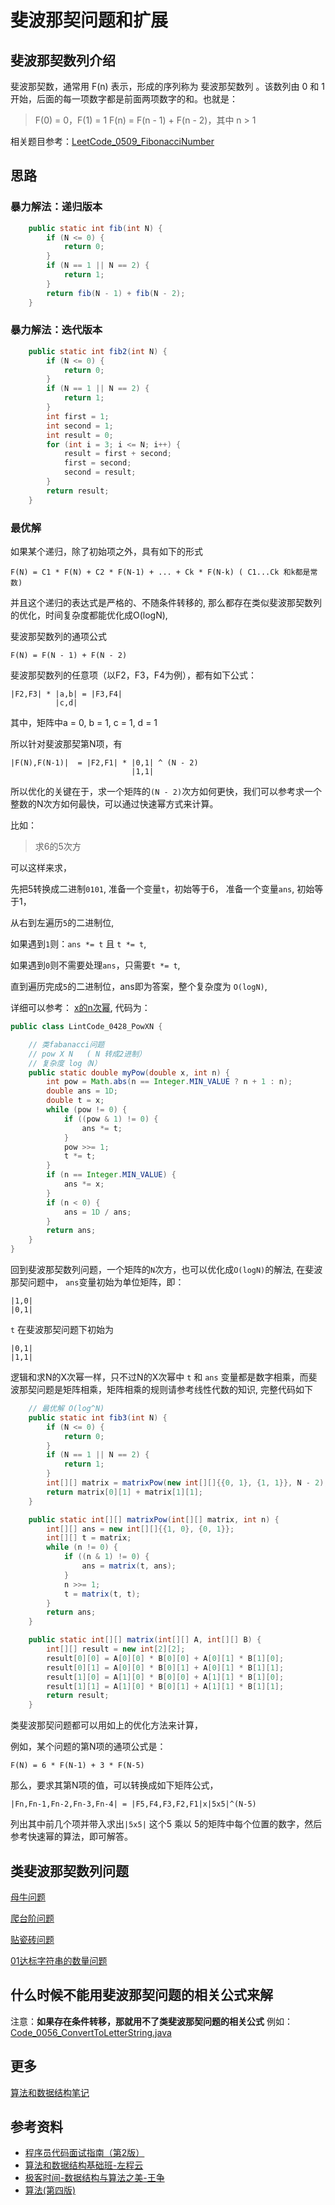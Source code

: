 # 斐波那契问题和扩展

## 斐波那契数列介绍

斐波那契数，通常用 F(n) 表示，形成的序列称为 斐波那契数列 。该数列由 0 和 1 开始，后面的每一项数字都是前面两项数字的和。也就是：

> F(0) = 0，F(1) = 1
> F(n) = F(n - 1) + F(n - 2)，其中 n > 1

相关题目参考：[LeetCode_0509_FibonacciNumber](https://leetcode.com/problems/fibonacci-number/)

## 思路

### 暴力解法：递归版本

```java
    public static int fib(int N) {
        if (N <= 0) {
            return 0;
        }
        if (N == 1 || N == 2) {
            return 1;
        }
        return fib(N - 1) + fib(N - 2);
    }
```

### 暴力解法：迭代版本

```java
    public static int fib2(int N) {
        if (N <= 0) {
            return 0;
        }
        if (N == 1 || N == 2) {
            return 1;
        }
        int first = 1;
        int second = 1;
        int result = 0;
        for (int i = 3; i <= N; i++) {
            result = first + second;
            first = second;
            second = result;
        }
        return result;
    }

```

### 最优解

如果某个递归，除了初始项之外，具有如下的形式

```text
F(N) = C1 * F(N) + C2 * F(N-1) + ... + Ck * F(N-k) ( C1...Ck 和k都是常数)
```

并且这个递归的表达式是严格的、不随条件转移的, 那么都存在类似斐波那契数列的优化，时间复杂度都能优化成O(logN),

斐波那契数列的通项公式

```text
F(N) = F(N - 1) + F(N - 2)
```

斐波那契数列的任意项（以F2，F3，F4为例），都有如下公式：

```text
|F2,F3| * |a,b| = |F3,F4|
          |c,d|
```

其中，矩阵中a = 0, b = 1, c = 1, d = 1

所以针对斐波那契第N项，有

```text
|F(N),F(N-1)|  = |F2,F1| * |0,1| ^ (N - 2)
                           |1,1| 
```

所以优化的关键在于，求一个矩阵的`(N - 2)`次方如何更快，我们可以参考求一个整数的N次方如何最快，可以通过快速幂方式来计算。

比如：

> 求6的5次方

可以这样来求，

先把5转换成二进制`0101`, 准备一个变量`t`，初始等于6， 准备一个变量`ans`, 初始等于1，

从右到左遍历`5`的二进制位,

如果遇到`1`则：`ans *= t` 且 `t *= t`,

如果遇到`0`则不需要处理`ans`，只需要`t *= t`,

直到遍历完成`5`的二进制位，ans即为答案，整个复杂度为 `O(logN)`,

详细可以参考： [x的n次幂](https://www.lintcode.com/problem/428/), 代码为：

```java
public class LintCode_0428_PowXN {

    // 类fabanacci问题
    // pow X N   ( N 转成2进制）
    // 复杂度 log（N）
    public static double myPow(double x, int n) { 
        int pow = Math.abs(n == Integer.MIN_VALUE ? n + 1 : n);
        double ans = 1D;
        double t = x;
        while (pow != 0) {
            if ((pow & 1) != 0) {
                ans *= t;
            }
            pow >>= 1;
            t *= t;
        }
        if (n == Integer.MIN_VALUE) {
            ans *= x;
        }
        if (n < 0) {
            ans = 1D / ans;
        }
        return ans;
    }
}
```

回到斐波那契数列问题，一个矩阵的`N`次方，也可以优化成`O(logN)`的解法, 在斐波那契问题中， `ans`变量初始为单位矩阵，即：

```text
|1,0| 
|0,1| 
```

`t` 在斐波那契问题下初始为

```text
|0,1| 
|1,1| 
```

逻辑和求N的X次幂一样，只不过N的X次幂中 `t` 和 `ans` 变量都是数字相乘，而斐波那契问题是矩阵相乘，矩阵相乘的规则请参考线性代数的知识, 完整代码如下

```java
    // 最优解 O(log^N)
    public static int fib3(int N) {
        if (N <= 0) {
            return 0;
        }
        if (N == 1 || N == 2) {
            return 1;
        }
        int[][] matrix = matrixPow(new int[][]{{0, 1}, {1, 1}}, N - 2);
        return matrix[0][1] + matrix[1][1];
    }

    public static int[][] matrixPow(int[][] matrix, int n) {
        int[][] ans = new int[][]{{1, 0}, {0, 1}};
        int[][] t = matrix;
        while (n != 0) {
            if ((n & 1) != 0) {
                ans = matrix(t, ans);
            }
            n >>= 1;
            t = matrix(t, t);
        }
        return ans;
    }

    public static int[][] matrix(int[][] A, int[][] B) {
        int[][] result = new int[2][2];
        result[0][0] = A[0][0] * B[0][0] + A[0][1] * B[1][0];
        result[0][1] = A[0][0] * B[0][1] + A[0][1] * B[1][1];
        result[1][0] = A[1][0] * B[0][0] + A[1][1] * B[1][0];
        result[1][1] = A[1][0] * B[0][1] + A[1][1] * B[1][1];
        return result;
    }
```

类斐波那契问题都可以用如上的优化方法来计算，

例如，某个问题的第N项的通项公式是：

```text
F(N) = 6 * F(N-1) + 3 * F(N-5)
```

那么，要求其第N项的值，可以转换成如下矩阵公式，

```text
|Fn,Fn-1,Fn-2,Fn-3,Fn-4| = |F5,F4,F3,F2,F1|x|5x5|^(N-5)
```

列出其中前几个项并带入求出`|5x5|` 这个5 乘以 5的矩阵中每个位置的数字，然后参考快速幂的算法，即可解答。

## 类斐波那契数列问题

[母牛问题](https://www.nowcoder.com/questionTerminal/e2696bb900ce41cda8b060768e61f796)

[爬台阶问题](https://www.nowcoder.com/questionTerminal/b178fcef3ed4448c99d7c0297312212d)

[贴瓷砖问题](https://www.nowcoder.com/questionTerminal/d5c1e5ffbe124306a3a2ec5fe4139021)

[01达标字符串的数量问题](https://github.com/GreyZeng/algorithm/blob/master/src/main/java/snippet/Code_0057_ZeroLeftOneStringNumber.java)

## 什么时候不能用斐波那契问题的相关公式来解

注意：**如果存在条件转移，那就用不了类斐波那契问题的相关公式** 例如：[Code_0056_ConvertToLetterString.java](https://github.com/GreyZeng/algorithm/blob/master/src/main/java/snippet/Code_0056_ConvertToLetterString.java)

## 更多

[算法和数据结构笔记](https://github.com/GreyZeng/algorithm)

## 参考资料

- [程序员代码面试指南（第2版）](https://book.douban.com/subject/30422021/)
- [算法和数据结构基础班-左程云](https://ke.qq.com/course/2145184)
- [极客时间-数据结构与算法之美-王争](https://time.geekbang.org/column/intro/126)
- [算法(第四版)](https://book.douban.com/subject/19952400/)
